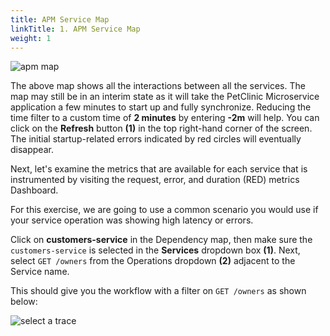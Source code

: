 ```yaml
---
title: APM Service Map
linkTitle: 1. APM Service Map
weight: 1
---
```


![apm map](../../images/zero-config-first-services-map.png)

The above map shows all the interactions between all the services. The map may still be in an interim state as it will take the PetClinic Microservice application a few minutes to start up and fully synchronize. Reducing the time filter to a custom time of **2 minutes** by entering **-2m** will help. You can click on the **Refresh** button **(1)** in the top right-hand corner of the screen. The initial startup-related errors indicated by red circles will eventually disappear.

Next, let's examine the metrics that are available for each service that is instrumented by visiting the request, error, and duration (RED) metrics Dashboard.

For this exercise, we are going to use a common scenario you would use if your service operation was showing high latency or errors.

Click on **customers-service** in the Dependency map, then make sure the `customers-service` is selected in the **Services** dropdown box **(1)**. Next, select `GET /owners` from the Operations dropdown **(2)** adjacent to the Service name.

This should give you the workflow with a filter on `GET /owners` as shown below:

![select a trace](../../images/select-workflow.png)
